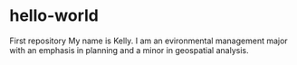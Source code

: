 # hello-world
First repository
My name is Kelly. I am an evironmental management major with an emphasis in planning and a minor in geospatial analysis. 
